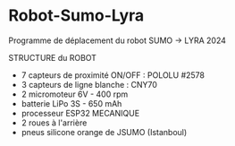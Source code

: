 # Robot-Sumo-Lyra
Programme de déplacement du robot SUMO -> LYRA 2024

STRUCTURE du ROBOT
- 7 capteurs de proximité ON/OFF : POLOLU #2578
- 3 capteurs de ligne blanche : CNY70
- 2 micromoteur 6V - 400 rpm
- batterie LiPo 3S - 650 mAh
- processeur ESP32
MECANIQUE
- 2 roues à l'arrière
- pneus silicone orange de JSUMO (Istanboul)
